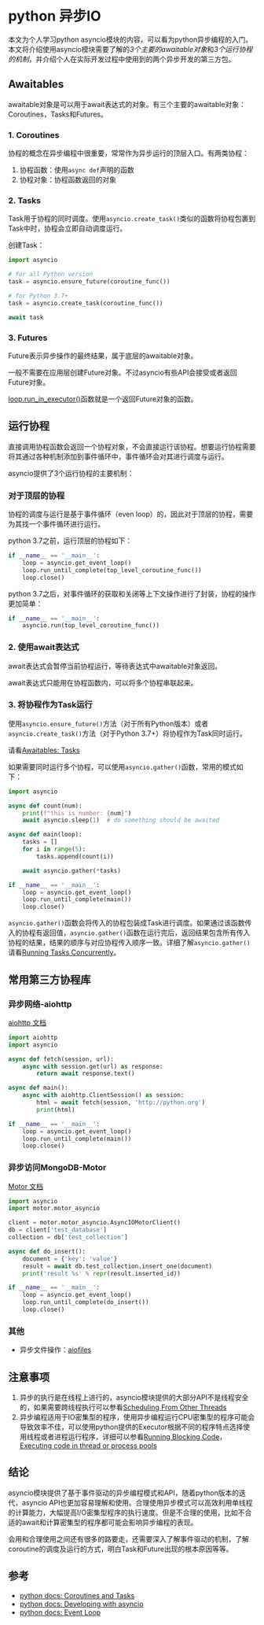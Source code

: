 # python 异步IO

本文为个人学习python asyncio模块的内容，可以看为python异步编程的入门。本文将介绍使用asyncio模块需要了解的*3个主要的awaitable对象*和*3个运行协程的机制*，并介绍个人在实际开发过程中使用到的两个异步开发的第三方包。

## Awaitables

awaitable对象是可以用于await表达式的对象。有三个主要的awaitable对象：Coroutines，Tasks和Futures。

### 1. Coroutines

协程的概念在异步编程中很重要，常常作为异步运行的顶层入口。有两类协程：

1. 协程函数：使用`async def`声明的函数
2. 协程对象：协程函数返回的对象

### 2. Tasks

Task用于协程的同时调度。使用`asyncio.create_task()`类似的函数将协程包裹到Task中时，协程会立即自动调度运行。

创建Task：

``` python
import asyncio

# for all Python version
task = asyncio.ensure_future(coroutine_func())

# for Python 3.7+
task = asyncio.create_task(coroutine_func())

await task
```

### 3. Futures

Future表示异步操作的最终结果，属于底层的awaitable对象。

一般不需要在应用层创建Future对象。不过asyncio有些API会接受或者返回Future对象。

[loop.run_in_executor()](https://docs.python.org/3.7/library/asyncio-eventloop.html#asyncio.loop.run_in_executor)函数就是一个返回Future对象的函数。

## 运行协程

直接调用协程函数会返回一个协程对象，不会直接运行该协程。想要运行协程需要将其通过各种机制添加到事件循环中，事件循环会对其进行调度与运行。

asyncio提供了3个运行协程的主要机制：

### 对于顶层的协程

协程的调度与运行是基于事件循环（even loop）的，因此对于顶层的协程，需要为其找一个事件循环进行运行。

python 3.7之前，运行顶层的协程如下：

``` python
if __name__ == '__main__':
    loop = asyncio.get_event_loop()
    loop.run_until_complete(top_level_coroutine_func())
    loop.close()
```

python 3.7之后，对事件循环的获取和关闭等上下文操作进行了封装，协程的操作更加简单：

``` python
if __name__ == '__main__':
    asyncio.run(top_level_coroutine_func())
```

### 2. 使用await表达式

await表达式会暂停当前协程运行，等待表达式中awaitable对象返回。

await表达式只能用在协程函数内，可以将多个协程串联起来。

### 3. 将协程作为Task运行

使用`asyncio.ensure_future()`方法（对于所有Python版本）或者`asyncio.create_task()`方法（对于Python 3.7+）将协程作为Task同时运行。

请看[Awaitables: Tasks](#tasks)

如果需要同时运行多个协程，可以使用`asyncio.gather()`函数，常用的模式如下：

``` python
import asyncio

async def count(num):
    print(f"this is number: {num}")
    await asyncio.sleep(1)  # do something should be awaited

async def main(loop):
    tasks = []
    for i in range(5):
        tasks.append(count(i))

    await asyncio.gather(*tasks)

if __name__ == '__main__':
    loop = asyncio.get_event_loop()
    loop.run_until_complete(main())
    loop.close()
```

`asyncio.gather()`函数会将传入的协程包装成Task进行调度。如果通过该函数传入的协程有返回值，`asyncio.gather()`函数在运行完后，返回结果包含所有传入协程的结果，结果的顺序与对应协程传入顺序一致。详细了解`asyncio.gather()`请看[Running Tasks Concurrently](https://docs.python.org/3.7/library/asyncio-task.html#id6)。

## 常用第三方协程库

### 异步网络-aiohttp

[aiohttp 文档](https://docs.aiohttp.org/en/stable/client_quickstart.html)

``` python
import aiohttp
import asyncio

async def fetch(session, url):
    async with session.get(url) as response:
        return await response.text()

async def main():
    async with aiohttp.ClientSession() as session:
        html = await fetch(session, 'http://python.org')
        print(html)

if __name__ == '__main__':
    loop = asyncio.get_event_loop()
    loop.run_until_complete(main())
    loop.close()
```

### 异步访问MongoDB-Motor

[Motor 文档](https://motor.readthedocs.io/en/stable/tutorial-asyncio.html)

``` python
import asyncio
import motor.motor_asyncio

client = motor.motor_asyncio.AsyncIOMotorClient()
db = client['test_database']
collection = db['test_collection']

async def do_insert():
    document = {'key': 'value'}
    result = await db.test_collection.insert_one(document)
    print('result %s' % repr(result.inserted_id))

if __name__ == '__main__':
    loop = asyncio.get_event_loop()
    loop.run_until_complete(do_insert())
    loop.close()

```

### 其他

- 异步文件操作：[aiofiles](https://github.com/Tinche/aiofiles)

## 注意事项

1. 异步的执行是在线程上进行的，asyncio模块提供的大部分API不是线程安全的，如果需要跨线程执行可以参看[Scheduling From Other Threads](https://docs.python.org/3.7/library/asyncio-task.html#scheduling-from-other-threads)
2. 异步编程适用于IO密集型的程序，使用异步编程运行CPU密集型的程序可能会导致效率不佳，可以使用python提供的Executor根据不同的程序特点选择使用线程或者进程运行程序，详细可以参看[Running Blocking Code](https://docs.python.org/3.7/library/asyncio-dev.html#running-blocking-code)，[Executing code in thread or process pools](https://docs.python.org/3.7/library/asyncio-eventloop.html#executing-code-in-thread-or-process-pools)

## 结论

asyncio模块提供了基于事件驱动的异步编程模式和API，随着python版本的迭代，asyncio API也更加容易理解和使用。合理使用异步模式可以高效利用单线程的计算能力，大幅提高I/O密集型程序的执行速度。但是不合理的使用，比如不合适的await和计算密集型的程序都可能会影响异步编程的表现。

会用和合理使用之间还有很多的路要走，还需要深入了解事件驱动的机制，了解coroutine的调度及运行的方式，明白Task和Future出现的根本原因等等。

## 参考

- [python docs: Coroutines and Tasks](https://docs.python.org/3.7/library/asyncio-task.html)
- [python docs: Developing with asyncio](https://docs.python.org/3.7/library/asyncio-dev.html)
- [python docs: Event Loop](https://docs.python.org/3.7/library/asyncio-eventloop.html#asyncio.loop.run_in_executor)
